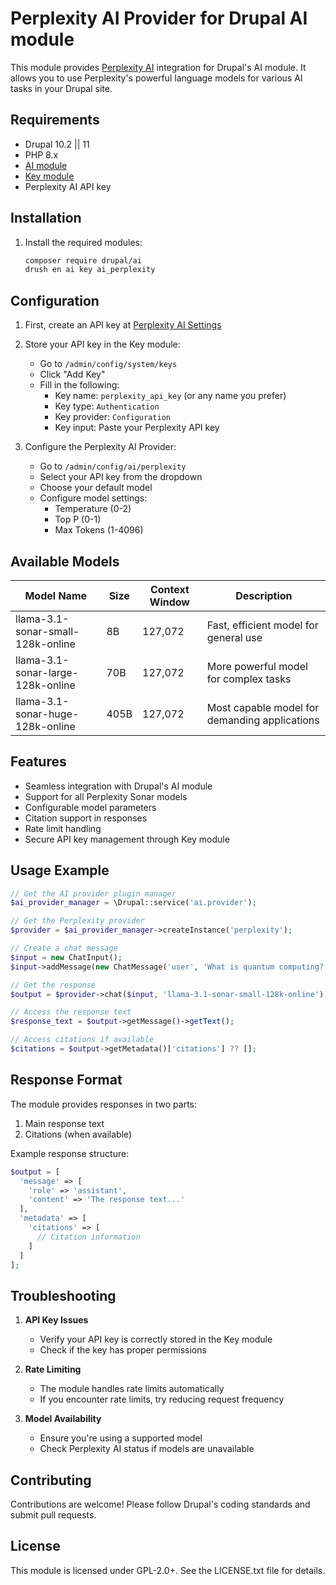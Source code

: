 # Perplexity AI Provider for Drupal AI module

This module provides [Perplexity AI](https://www.perplexity.ai/) integration for Drupal's AI module. It allows you to use Perplexity's powerful language models for various AI tasks in your Drupal site.

## Requirements

- Drupal 10.2 || 11
- PHP 8.x
- [AI module](https://www.drupal.org/project/ai)
- [Key module](https://www.drupal.org/project/key)
- Perplexity AI API key

## Installation

1. Install the required modules:
   ```bash
   composer require drupal/ai
   drush en ai key ai_perplexity
   ```

## Configuration

1. First, create an API key at [Perplexity AI Settings](https://www.perplexity.ai/settings/api)

2. Store your API key in the Key module:
   - Go to `/admin/config/system/keys`
   - Click "Add Key"
   - Fill in the following:
     - Key name: `perplexity_api_key` (or any name you prefer)
     - Key type: `Authentication`
     - Key provider: `Configuration`
     - Key input: Paste your Perplexity API key

3. Configure the Perplexity AI Provider:
   - Go to `/admin/config/ai/perplexity`
   - Select your API key from the dropdown
   - Choose your default model
   - Configure model settings:
     - Temperature (0-2)
     - Top P (0-1)
     - Max Tokens (1-4096)

## Available Models

| Model Name | Size | Context Window | Description |
|------------|------|----------------|-------------|
| llama-3.1-sonar-small-128k-online | 8B | 127,072 | Fast, efficient model for general use |
| llama-3.1-sonar-large-128k-online | 70B | 127,072 | More powerful model for complex tasks |
| llama-3.1-sonar-huge-128k-online | 405B | 127,072 | Most capable model for demanding applications |

## Features

- Seamless integration with Drupal's AI module
- Support for all Perplexity Sonar models
- Configurable model parameters
- Citation support in responses
- Rate limit handling
- Secure API key management through Key module

## Usage Example

```php
// Get the AI provider plugin manager
$ai_provider_manager = \Drupal::service('ai.provider');

// Get the Perplexity provider
$provider = $ai_provider_manager->createInstance('perplexity');

// Create a chat message
$input = new ChatInput();
$input->addMessage(new ChatMessage('user', 'What is quantum computing?'));

// Get the response
$output = $provider->chat($input, 'llama-3.1-sonar-small-128k-online');

// Access the response text
$response_text = $output->getMessage()->getText();

// Access citations if available
$citations = $output->getMetadata()['citations'] ?? [];
```

## Response Format

The module provides responses in two parts:
1. Main response text
2. Citations (when available)

Example response structure:
```php
$output = [
  'message' => [
    'role' => 'assistant',
    'content' => 'The response text...'
  ],
  'metadata' => [
    'citations' => [
      // Citation information
    ]
  ]
];
```

## Troubleshooting

1. **API Key Issues**
   - Verify your API key is correctly stored in the Key module
   - Check if the key has proper permissions

2. **Rate Limiting**
   - The module handles rate limits automatically
   - If you encounter rate limits, try reducing request frequency

3. **Model Availability**
   - Ensure you're using a supported model
   - Check Perplexity AI status if models are unavailable

## Contributing

Contributions are welcome! Please follow Drupal's coding standards and submit pull requests.

## License

This module is licensed under GPL-2.0+. See the LICENSE.txt file for details.

